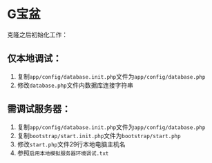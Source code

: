 # G宝盆

克隆之后初始化工作：

## 仅本地调试：

 1. 复制`app/config/database.init.php`文件为`app/config/database.php`
 2. 修改`database.php`文件内数据库连接字符串

## 需调试服务器：

 1. 复制`app/config/database.init.php`文件为`app/config/database.php`
 2. 复制`bootstrap/start.init.php`文件为`bootstrap/start.php`
 3. 修改`start.php`文件29行本地电脑主机名
 4. 参照`启用本地模拟服务器环境调试.txt`
